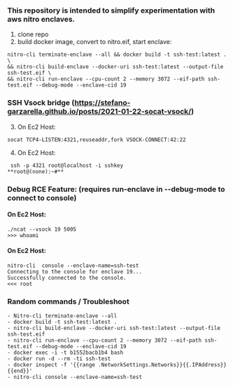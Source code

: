 ### This repository is intended to simplify experimentation with aws nitro enclaves. 

1. clone repo
2. build docker image, convert to nitro.eif, start enclave:

```console
nitro-cli terminate-enclave --all && docker build -t ssh-test:latest . \
&& nitro-cli build-enclave --docker-uri ssh-test:latest --output-file ssh-test.eif \
&& nitro-cli run-enclave --cpu-count 2 --memory 3072 --eif-path ssh-test.eif --debug-mode --enclave-cid 19
```

### SSH Vsock bridge (https://stefano-garzarella.github.io/posts/2021-01-22-socat-vsock/)

3. On Ec2 Host: 
```console
socat TCP4-LISTEN:4321,reuseaddr,fork VSOCK-CONNECT:42:22
```


4. On Ec2 Host: 
```console
 ssh -p 4321 root@localhost -i sshkey
**root@(none):~#**
```


### Debug RCE Feature: (requires run-enclave in --debug-mode to connect to console)
#### On Ec2 Host: 
```console
./ncat --vsock 19 5005
>>> whoami
```

#### On Ec2 Host: 
```console
nitro-cli  console --enclave-name=ssh-test
Connecting to the console for enclave 19...
Successfully connected to the console.
<<< root
```


### Random commands / Troubleshoot
	- Nitro-cli terminate-enclave --all 
	- docker build -t ssh-test:latest . 
	- nitro-cli build-enclave --docker-uri ssh-test:latest --output-file ssh-test.eif 
	- nitro-cli run-enclave --cpu-count 2 --memory 3072 --eif-path ssh-test.eif --debug-mode --enclave-cid 19
	- docker exec -i -t b1552bacb1b4 bash
	- docker run -d --rm -ti ssh-test 
	- docker inspect -f '{{range .NetworkSettings.Networks}}{{.IPAddress}}{{end}}'
	- nitro-cli console --enclave-name=ssh-test